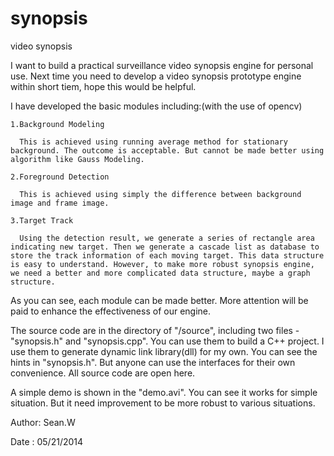 synopsis
========

video synopsis


  I want to build a practical surveillance video synopsis engine for personal use. Next time you need to develop a video synopsis prototype engine within short tiem, hope this would be helpful.

  I have developed the basic modules including:(with the use of opencv)
  
    1.Background Modeling
    
      This is achieved using running average method for stationary background. The outcome is acceptable. But cannot be made better using algorithm like Gauss Modeling.
      
    2.Foreground Detection
    
      This is achieved using simply the difference between background image and frame image.
      
    3.Target Track
    
      Using the detection result, we generate a series of rectangle area indicating new target. Then we generate a cascade list as database to store the track information of each moving target. This data structure is easy to understand. However, to make more robust synopsis engine, we need a better and more complicated data structure, maybe a graph structure.
      
  As you can see, each module can be made better. More attention will be paid to enhance the effectiveness of our engine.
  
  The source code are in the directory of "/source", including two files - "synopsis.h" and "synopsis.cpp". You can use them to build a C++ project. I use them to generate dynamic link library(dll) for my own. You can see the hints in "synopsis.h". But anyone can use the interfaces for their own convenience. All source code are open here. 

  A simple demo is shown in the "demo.avi". You can see it works for simple situation. But it need improvement to be more robust to various situations.


Author: Sean.W

Date  : 05/21/2014
